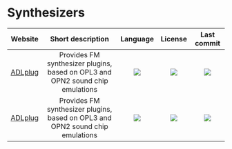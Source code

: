 # Synthesizers
|Website|Short description|Language|License|Last commit|
|:-:|:-:|:-:|:-:|:-:|
|[ADLplug](https://github.com/jpcima/ADLplug)|Provides FM synthesizer plugins, based on OPL3 and OPN2 sound chip emulations|![](https://img.shields.io/github/languages/top/jpcima/ADLplug?color=pink&style=flat-square)|![](https://flat.badgen.net/github/license/jpcima/ADLplug?label=)|![](https://flat.badgen.net/github/last-commit/jpcima/ADLplug?label=)|
|[ADLplug](https://github.com/jpcima/ADLplug)|Provides FM synthesizer plugins, based on OPL3 and OPN2 sound chip emulations|![](https://img.shields.io/github/languages/top/jpcima/ADLplug?color=pink&style=flat-square)|![](https://flat.badgen.net/github/license/jpcima/ADLplug?label=)|![](https://flat.badgen.net/github/last-commit/jpcima/ADLplug?label=)|
